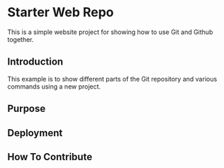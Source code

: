 # Starter Web Repo
This is a simple website project for
showing how to use Git and Github together.
## Introduction
This example is to show different parts of the Git repository and various commands using a new project.
## Purpose

## Deployment

## How To Contribute